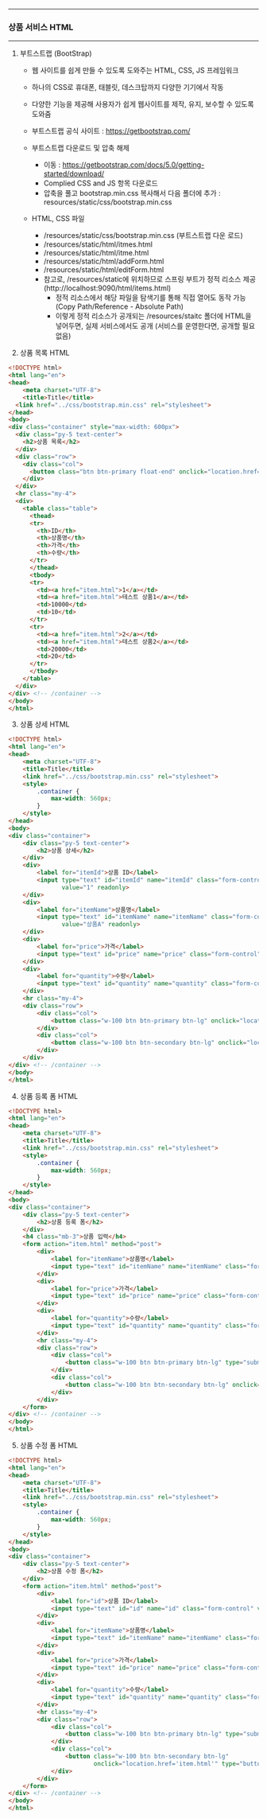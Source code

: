 -----
### 상품 서비스 HTML
-----
1. 부트스트랩 (BootStrap)
   - 웹 사이트를 쉽게 만들 수 있도록 도와주는 HTML, CSS, JS 프레임워크
   - 하나의 CSS로 휴대폰, 태블릿, 데스크탑까지 다양한 기기에서 작동
   - 다양한 기능을 제공해 사용자가 쉽게 웹사이트를 제작, 유지, 보수할 수 있도록 도와줌

   - 부트스트랩 공식 사이트 : https://getbootstrap.com/
   - 부트스트랩 다운로드 및 압축 해제
     + 이동 : https://getbootstrap.com/docs/5.0/getting-started/download/
     + Complied CSS and JS 항목 다운로드
     + 압축을 풀고 bootstrap.min.css 복사해서 다음 폴더에 추가 : resources/static/css/bootstrap.min.css

   - HTML, CSS 파일
     + /resources/static/css/bootstrap.min.css (부트스트랩 다운 로드)
     + /resources/static/html/itmes.html
     + /resources/static/html/itme.html
     + /resources/static/html/addForm.html
     + /resources/static/html/editForm.html
     + 참고로, /resources/static에 위치하므로 스프링 부트가 정적 리소스 제공 (http://localhost:9090/html/items.html)
       * 정적 리소스에서 해당 파일을 탐색기를 통해 직접 열어도 동작 가능 (Copy Path/Reference - Absolute Path)
       * 이렇게 정적 리소스가 공개되는 /resources/staitc 폴더에 HTML을 넣어두면, 실제 서비스에서도 공개 (서비스를 운영한다면, 공개할 필요 없음)

2. 상품 목록 HTML
```html
<!DOCTYPE html>
<html lang="en">
<head>
    <meta charset="UTF-8">
    <title>Title</title>
  <link href="../css/bootstrap.min.css" rel="stylesheet">
</head>
<body>
<div class="container" style="max-width: 600px">
  <div class="py-5 text-center">
    <h2>상품 목록</h2>
  </div>
  <div class="row">
    <div class="col">
      <button class="btn btn-primary float-end" onclick="location.href='addForm.html'" type="button">상품 등록</button>
    </div>
  </div>
  <hr class="my-4">
  <div>
    <table class="table">
      <thead>
      <tr>
        <th>ID</th>
        <th>상품명</th>
        <th>가격</th>
        <th>수량</th>
      </tr>
      </thead>
      <tbody>
      <tr>
        <td><a href="item.html">1</a></td>
        <td><a href="item.html">테스트 상품1</a></td>
        <td>10000</td>
        <td>10</td>
      </tr>
      <tr>
        <td><a href="item.html">2</a></td>
        <td><a href="item.html">테스트 상품2</a></td>
        <td>20000</td>
        <td>20</td>
      </tr>
      </tbody>
    </table>
  </div>
</div> <!-- /container -->
</body>
</html>
```

3. 상품 상세 HTML
```html
<!DOCTYPE html>
<html lang="en">
<head>
    <meta charset="UTF-8">
    <title>Title</title>
    <link href="../css/bootstrap.min.css" rel="stylesheet">
    <style>
        .container {
            max-width: 560px;
        }
    </style>
</head>
<body>
<div class="container">
    <div class="py-5 text-center">
        <h2>상품 상세</h2>
    </div>
    <div>
        <label for="itemId">상품 ID</label>
        <input type="text" id="itemId" name="itemId" class="form-control"
               value="1" readonly>
    </div>
    <div>
        <label for="itemName">상품명</label>
        <input type="text" id="itemName" name="itemName" class="form-control"
               value="상품A" readonly>
    </div>
    <div>
        <label for="price">가격</label>
        <input type="text" id="price" name="price" class="form-control" value="10000" readonly>
    </div>
    <div>
        <label for="quantity">수량</label>
        <input type="text" id="quantity" name="quantity" class="form-control" value="10" readonly>
    </div>
    <hr class="my-4">
    <div class="row">
        <div class="col">
            <button class="w-100 btn btn-primary btn-lg" onclick="location.href='editForm.html'" type="button">상품 수정</button>
        </div>
        <div class="col">
            <button class="w-100 btn btn-secondary btn-lg" onclick="location.href='items.html'" type="button">목록으로</button>
        </div>
    </div>
</div> <!-- /container -->
</body>
</html>
```

4. 상품 등록 폼 HTML
```html
<!DOCTYPE html>
<html lang="en">
<head>
    <meta charset="UTF-8">
    <title>Title</title>
    <link href="../css/bootstrap.min.css" rel="stylesheet">
    <style>
        .container {
            max-width: 560px;
        }
    </style>
</head>
<body>
<div class="container">
    <div class="py-5 text-center">
        <h2>상품 등록 폼</h2>
    </div>
    <h4 class="mb-3">상품 입력</h4>
    <form action="item.html" method="post">
        <div>
            <label for="itemName">상품명</label>
            <input type="text" id="itemName" name="itemName" class="form-control" placeholder="이름을 입력하세요">
        </div>
        <div>
            <label for="price">가격</label>
            <input type="text" id="price" name="price" class="form-control" placeholder="가격을 입력하세요">
        </div>
        <div>
            <label for="quantity">수량</label>
            <input type="text" id="quantity" name="quantity" class="form-control" placeholder="수량을 입력하세요">
        </div>
        <hr class="my-4">
        <div class="row">
            <div class="col">
                <button class="w-100 btn btn-primary btn-lg" type="submit">상품 등록</button>
            </div>
            <div class="col">
                <button class="w-100 btn btn-secondary btn-lg" onclick="location.href='items.html'" type="button">취소</button>
            </div>
        </div>
    </form>
</div> <!-- /container -->
</body>
</html>
```

5. 상품 수정 폼 HTML
```html
<!DOCTYPE html>
<html lang="en">
<head>
    <meta charset="UTF-8">
    <title>Title</title>
    <link href="../css/bootstrap.min.css" rel="stylesheet">
    <style>
        .container {
            max-width: 560px;
        }
    </style>
</head>
<body>
<div class="container">
    <div class="py-5 text-center">
        <h2>상품 수정 폼</h2>
    </div>
    <form action="item.html" method="post">
        <div>
            <label for="id">상품 ID</label>
            <input type="text" id="id" name="id" class="form-control" value="1" readonly>
        </div>
        <div>
            <label for="itemName">상품명</label>
            <input type="text" id="itemName" name="itemName" class="form-control" value="상품A">
        </div>
        <div>
            <label for="price">가격</label>
            <input type="text" id="price" name="price" class="form-control" value="10000">
        </div>
        <div>
            <label for="quantity">수량</label>
            <input type="text" id="quantity" name="quantity" class="form-control" value="10">
        </div>
        <hr class="my-4">
        <div class="row">
            <div class="col">
                <button class="w-100 btn btn-primary btn-lg" type="submit">저장</button>
            </div>
            <div class="col">
                <button class="w-100 btn btn-secondary btn-lg"
                        onclick="location.href='item.html'" type="button">취소</button>
            </div>
        </div>
    </form>
</div> <!-- /container -->
</body>
</html>
```
